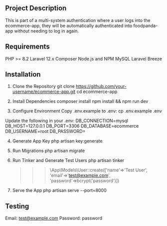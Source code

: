 ## Project Description

This is part of a multi-system authentication where a user logs into the ecommerce-app, they will be automatically authenticated into foodpanda-app without needing to log in again.


## Requirements

PHP >= 8.2
Laravel 12.x
Composer
Node.js and NPM
MySQL
Laravel Breeze


## Installation

1. Clone the Repository
git clone https://github.com/your-username/ecommerce-app.git
cd ecommerce-app

2. Install Dependencies
composer install
npm install && npm run dev

3. Configure Environment
Copy .env.example to .env:
cp .env.example .env

Update the following in your .env:
DB_CONNECTION=mysql
DB_HOST=127.0.0.1
DB_PORT=3306
DB_DATABASE=ecommerce
DB_USERNAME=root
DB_PASSWORD=

4. Generate App Key
php artisan key:generate

5. Run Migrations
php artisan migrate

6. Run Tinker and Generate Test Users
php artisan tinker
    >>> \App\Models\User::create(['name'=>'Test User', 'email'=>'test@example.com', 'password'=>bcrypt('password')])

7. Serve the App
php artisan serve --port=8000


## Testing
Email: test@example.com
Password: password
